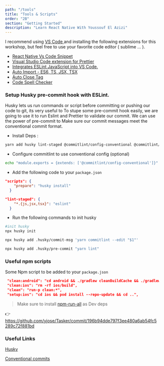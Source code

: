 ```yaml
---
path: "/tools"
title: "Tools & Scripts"
order: "2B"
section: "Getting Started"
description: "Learn React Native With Youssouf El Azizi"
---
```


I recommend using [VS Code ](https://code.visualstudio.com/) and installing the following extensions for this workshop, but feel free to use your favorite code editor ( sublime ... ).

- [React Native Vs Code Snippet](https://marketplace.visualstudio.com/items?itemName=dsznajder.es7-react-js-snippets)
- [Visual Studio Code extension for Prettier](https://marketplace.visualstudio.com/items?itemName=esbenp.prettier-vscode)
- [Integrates ESLint JavaScript into VS Code.](https://marketplace.visualstudio.com/items?itemName=dbaeumer.vscode-eslint)
- [Auto Import - ES6, TS, JSX, TSX](https://marketplace.visualstudio.com/items?itemName=NuclleaR.vscode-extension-auto-import)
- [Auto Close Tag](https://marketplace.visualstudio.com/items?itemName=formulahendry.auto-close-tag)
- [Code Spell Checker](https://marketplace.visualstudio.com/items?itemName=streetsidesoftware.code-spell-checker)

### Setup Husky pre-commit hook with ESLint.

Husky lets us run commands or script before committing or pushing our code to git, its very useful to To stupe some pre-commit hook easily, we are going to use it to run Eslint and Prettier to validate our commit. We can use the power of pre-commit to Make sure our commit messages meet the conventional commit format.

- Install Deps :

```bash
yarn add husky lint-staged @commitlint/config-conventional @commitlint/cli -D
```

- Configure commitlint to use conventional config (optional)

```bash
echo "module.exports = {extends: ['@commitlint/config-conventional']}" > commitlint.config.js
```

- Add the following code to your `package.json`

```json
"scripts": {
    "prepare": "husky install"
  }

"lint-staged": {
    "*.{js,jsx,tsx}": "eslint"
  }
```

- Run the following commands to init husky

```bash
#init husky
npx husky init

npx husky add .husky/commit-msg 'yarn commitlint --edit "$1"'

npx husky add .husky/pre-commit "yarn lint"

```

### Useful npm scripts

Some Npm script to be added to your `package.json`

```json
 "clean:android": "cd android && ./gradlew cleanBuildCache && ./gradlew clean && cd ..",
 "clean:ios": "rm -rf ios/build",
 "clean": "run-p clean:*",
 "setup:ios": "cd ios && pod install --repo-update && cd ..",

```

> Make sure to install [npm-run-all](https://github.com/mysticatea/npm-run-all) as Dev deps

👉 https://github.com/yjose/Tasker/commit/196b94dde797f3ee480a6ab54fc5289c72f881bd

### Useful Links

[Husky](https://typicode.github.io/husky/#/)

[Conventional commits](https://www.conventionalcommits.org/en/v1.0.0/)
